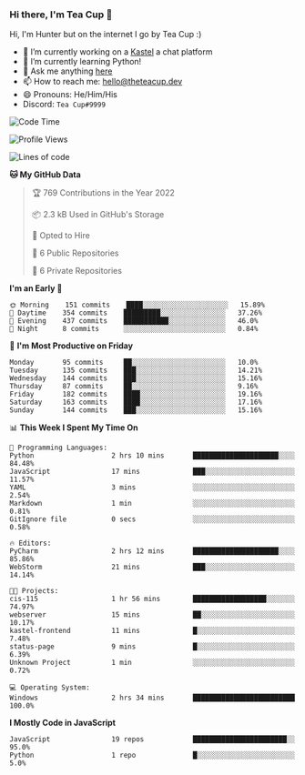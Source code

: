 ### Hi there, I'm Tea Cup 👋 

Hi, I'm Hunter but on the internet I go by Tea Cup :)

- 🔭 I’m currently working on a [Kastel](https://github.com/Kastelll) a chat platform
- 🌱 I’m currently learning Python!
- 💬 Ask me anything [here](https://github.com/TheTeaCup/TheTeaCup/issues)
- 📫 How to reach me: [hello@theteacup.dev](mailto:hello@theteacup.dev)
- 😄 Pronouns: He/Him/His
- Discord: `Tea Cup#9999`

<!--START_SECTION:waka-->
![Code Time](http://img.shields.io/badge/Code%20Time-205%20hrs%2037%20mins-blue)

![Profile Views](http://img.shields.io/badge/Profile%20Views-47-blue)

![Lines of code](https://img.shields.io/badge/From%20Hello%20World%20I%27ve%20Written-69%20Thousand%20lines%20of%20code-blue)

**🐱 My GitHub Data** 

> 🏆 769 Contributions in the Year 2022
 > 
> 📦 2.3 kB Used in GitHub's Storage 
 > 
> 💼 Opted to Hire
 > 
> 📜 6 Public Repositories 
 > 
> 🔑 6 Private Repositories  
 > 
**I'm an Early 🐤** 

```text
🌞 Morning    151 commits    ████░░░░░░░░░░░░░░░░░░░░░   15.89% 
🌆 Daytime    354 commits    █████████░░░░░░░░░░░░░░░░   37.26% 
🌃 Evening    437 commits    ███████████░░░░░░░░░░░░░░   46.0% 
🌙 Night      8 commits      ░░░░░░░░░░░░░░░░░░░░░░░░░   0.84%

```
📅 **I'm Most Productive on Friday** 

```text
Monday       95 commits     ██░░░░░░░░░░░░░░░░░░░░░░░   10.0% 
Tuesday      135 commits    ███░░░░░░░░░░░░░░░░░░░░░░   14.21% 
Wednesday    144 commits    ███░░░░░░░░░░░░░░░░░░░░░░   15.16% 
Thursday     87 commits     ██░░░░░░░░░░░░░░░░░░░░░░░   9.16% 
Friday       182 commits    ████░░░░░░░░░░░░░░░░░░░░░   19.16% 
Saturday     163 commits    ████░░░░░░░░░░░░░░░░░░░░░   17.16% 
Sunday       144 commits    ███░░░░░░░░░░░░░░░░░░░░░░   15.16%

```


📊 **This Week I Spent My Time On** 

```text
💬 Programming Languages: 
Python                   2 hrs 10 mins       █████████████████████░░░░   84.48% 
JavaScript               17 mins             ███░░░░░░░░░░░░░░░░░░░░░░   11.57% 
YAML                     3 mins              ░░░░░░░░░░░░░░░░░░░░░░░░░   2.54% 
Markdown                 1 min               ░░░░░░░░░░░░░░░░░░░░░░░░░   0.81% 
GitIgnore file           0 secs              ░░░░░░░░░░░░░░░░░░░░░░░░░   0.58%

🔥 Editors: 
PyCharm                  2 hrs 12 mins       █████████████████████░░░░   85.86% 
WebStorm                 21 mins             ███░░░░░░░░░░░░░░░░░░░░░░   14.14%

🐱‍💻 Projects: 
cis-115                  1 hr 56 mins        ██████████████████░░░░░░░   74.97% 
webserver                15 mins             ██░░░░░░░░░░░░░░░░░░░░░░░   10.17% 
kastel-frontend          11 mins             █░░░░░░░░░░░░░░░░░░░░░░░░   7.48% 
status-page              9 mins              █░░░░░░░░░░░░░░░░░░░░░░░░   6.39% 
Unknown Project          1 min               ░░░░░░░░░░░░░░░░░░░░░░░░░   0.72%

💻 Operating System: 
Windows                  2 hrs 34 mins       █████████████████████████   100.0%

```

**I Mostly Code in JavaScript** 

```text
JavaScript               19 repos            ███████████████████████░░   95.0% 
Python                   1 repo              █░░░░░░░░░░░░░░░░░░░░░░░░   5.0%

```



<!--END_SECTION:waka-->
